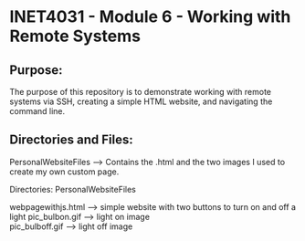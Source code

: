 # INET4031 - Module 6 - Working with Remote Systems

## Purpose:
The purpose of this repository is to demonstrate working with remote systems via SSH, creating a simple HTML website, and navigating the command line.

## Directories and Files:

PersonalWebsiteFiles --> Contains the .html and the two images I used to create my own custom page.

Directories: 
PersonalWebsiteFiles 

webpagewithjs.html --> simple website with two buttons to turn on and off a light
pic_bulbon.gif --> light on image          
pic_bulboff.gif --> light off image 






